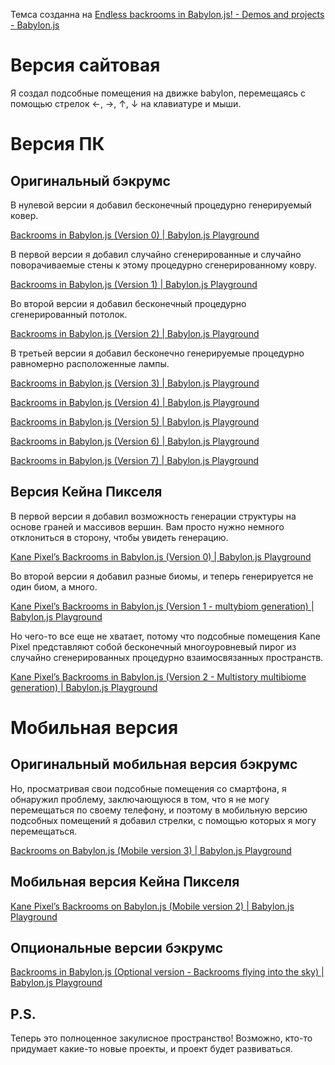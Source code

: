 Темса созданна на [Endless backrooms in Babylon.js! - Demos and projects - Babylon.js](https://forum.babylonjs.com/t/endless-backrooms-in-babylon-js/55544/45)

# Версия сайтовая

Я создал подсобные помещения на движке babylon, перемещаясь с помощью стрелок ←, →, ↑, ↓ на клавиатуре и мыши.

# Версия ПК 

## Оригинальный бэкрумс 

В нулевой версии я добавил бесконечный процедурно генерируемый ковер.

[Backrooms in Babylon.js (Version 0) | Babylon.js Playground](https://playground.babylonjs.com/#BM5M6A)

В первой версии я добавил случайно сгенерированные и случайно поворачиваемые стены к этому процедурно сгенерированному ковру.

[Backrooms in Babylon.js (Version 1) | Babylon.js Playground](https://playground.babylonjs.com/#VBRJ0Y)

Во второй версии я добавил бесконечный процедурно сгенерированный потолок.

[Backrooms in Babylon.js (Version 2) | Babylon.js Playground](https://playground.babylonjs.com/#NGAD7L)

В третьей версии я добавил бесконечно генерируемые процедурно равномерно расположенные лампы.

[Backrooms in Babylon.js (Version 3) | Babylon.js Playground](https://playground.babylonjs.com/#1XXCMX)

[Backrooms in Babylon.js (Version 4) | Babylon.js Playground](https://playground.babylonjs.com/#HUS6UR#0)

[Backrooms in Babylon.js (Version 5) | Babylon.js Playground](https://playground.babylonjs.com/#XNSPM5#0)

[Backrooms in Babylon.js (Version 6) | Babylon.js Playground](https://playground.babylonjs.com/#Q926I8#0)

[Backrooms in Babylon.js (Version 7) | Babylon.js Playground](https://playground.babylonjs.com/#74JVEN#0)

## Версия Кейна Пикселя

В первой версии я добавил возможность генерации структуры на основе граней и массивов вершин. Вам просто нужно немного отклониться в сторону, чтобы увидеть генерацию.

[Kane Pixel’s Backrooms in Babylon.js (Version 0) | Babylon.js Playground](https://playground.babylonjs.com/#CBZ7JF)

Во второй версии я добавил разные биомы, и теперь генерируется не один биом, а много.

[Kane Pixel’s Backrooms in Babylon.js (Version 1 - multybiom generation) | Babylon.js Playground](https://playground.babylonjs.com/#RSODNR)

Но чего-то все еще не хватает, потому что подсобные помещения Kane Pixel представляют собой бесконечный многоуровневый пирог из случайно сгенерированных процедурно взаимосвязанных пространств.

[Kane Pixel’s Backrooms in Babylon.js (Version 2 - Multistory multibiome generation) | Babylon.js Playground](https://playground.babylonjs.com/#AWLGMD)

# Мобильная версия

## Оригинальный мобильная версия бэкрумс

Но, просматривая свои подсобные помещения со смартфона, я обнаружил проблему, заключающуюся в том, что я не могу перемещаться по своему телефону, и поэтому в мобильную версию подсобных помещений я добавил стрелки, с помощью которых я могу перемещаться.

[Backrooms on Babylon.js (Mobile version 3) | Babylon.js Playground](https://playground.babylonjs.com/#25EV8E)

## Мобильная версия Кейна Пикселя

[Kane Pixel’s Backrooms on Babylon.js (Mobile version 2) | Babylon.js Playground](https://playground.babylonjs.com/#1GXGH8)

## Опциональные версии бэкрумс

[Backrooms in Babylon.js (Optional version - Backrooms flying into the sky) | Babylon.js Playground](https://playground.babylonjs.com/#34X9YU#0)
[]()
[]()
[]()
[]()
[]()
[]()



## P.S.

Теперь это полноценное закулисное пространство! Возможно, кто-то придумает какие-то новые проекты, и проект будет развиваться.

